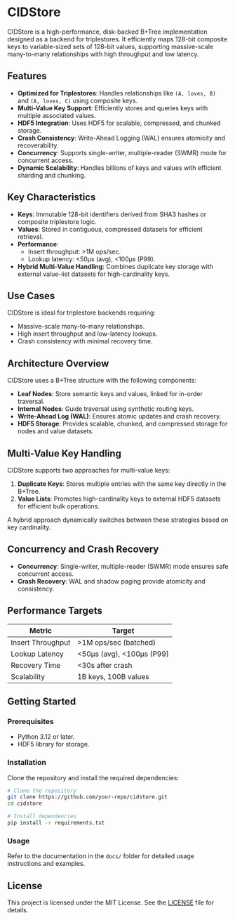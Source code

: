 # CIDStore

CIDStore is a high-performance, disk-backed B+Tree implementation designed as a backend for triplestores. It efficiently maps 128-bit composite keys to variable-sized sets of 128-bit values, supporting massive-scale many-to-many relationships with high throughput and low latency.

## Features

- **Optimized for Triplestores**: Handles relationships like `(A, loves, B)` and `(A, loves, C)` using composite keys.
- **Multi-Value Key Support**: Efficiently stores and queries keys with multiple associated values.
- **HDF5 Integration**: Uses HDF5 for scalable, compressed, and chunked storage.
- **Crash Consistency**: Write-Ahead Logging (WAL) ensures atomicity and recoverability.
- **Concurrency**: Supports single-writer, multiple-reader (SWMR) mode for concurrent access.
- **Dynamic Scalability**: Handles billions of keys and values with efficient sharding and chunking.

## Key Characteristics

- **Keys**: Immutable 128-bit identifiers derived from SHA3 hashes or composite triplestore logic.
- **Values**: Stored in contiguous, compressed datasets for efficient retrieval.
- **Performance**:
  - Insert throughput: >1M ops/sec.
  - Lookup latency: <50µs (avg), <100µs (P99).
- **Hybrid Multi-Value Handling**: Combines duplicate key storage with external value-list datasets for high-cardinality keys.

## Use Cases

CIDStore is ideal for triplestore backends requiring:

- Massive-scale many-to-many relationships.
- High insert throughput and low-latency lookups.
- Crash consistency with minimal recovery time.

## Architecture Overview

CIDStore uses a B+Tree structure with the following components:

- **Leaf Nodes**: Store semantic keys and values, linked for in-order traversal.
- **Internal Nodes**: Guide traversal using synthetic routing keys.
- **Write-Ahead Log (WAL)**: Ensures atomic updates and crash recovery.
- **HDF5 Storage**: Provides scalable, chunked, and compressed storage for nodes and value datasets.

## Multi-Value Key Handling

CIDStore supports two approaches for multi-value keys:

1. **Duplicate Keys**: Stores multiple entries with the same key directly in the B+Tree.
2. **Value Lists**: Promotes high-cardinality keys to external HDF5 datasets for efficient bulk operations.

A hybrid approach dynamically switches between these strategies based on key cardinality.

## Concurrency and Crash Recovery

- **Concurrency**: Single-writer, multiple-reader (SWMR) mode ensures safe concurrent access.
- **Crash Recovery**: WAL and shadow paging provide atomicity and consistency.

## Performance Targets

| Metric            | Target                  |
|-------------------|-------------------------|
| Insert Throughput | >1M ops/sec (batched)   |
| Lookup Latency    | <50µs (avg), <100µs (P99) |
| Recovery Time     | <30s after crash        |
| Scalability       | 1B keys, 100B values    |

## Getting Started

### Prerequisites

- Python 3.12 or later.
- HDF5 library for storage.

### Installation

Clone the repository and install the required dependencies:

```bash
# Clone the repository
git clone https://github.com/your-repo/cidstore.git
cd cidstore

# Install dependencies
pip install -r requirements.txt
```

### Usage

Refer to the documentation in the `docs/` folder for detailed usage instructions and examples.

## License

This project is licensed under the MIT License. See the [LICENSE](LICENSE) file for details.
